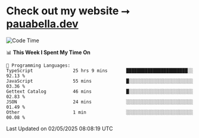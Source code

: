 # Check out my website ⭢ [pauabella.dev](https://pauabella.dev)

<!--START_SECTION:waka-->
![Code Time](http://img.shields.io/badge/Code%20Time-4%2C383%20hrs%2053%20mins-blue)

📊 **This Week I Spent My Time On** 

```text
💬 Programming Languages: 
TypeScript               25 hrs 9 mins       ███████████████████████░░   92.13 % 
JavaScript               55 mins             █░░░░░░░░░░░░░░░░░░░░░░░░   03.36 % 
Gettext Catalog          46 mins             █░░░░░░░░░░░░░░░░░░░░░░░░   02.83 % 
JSON                     24 mins             ░░░░░░░░░░░░░░░░░░░░░░░░░   01.49 % 
Other                    1 min               ░░░░░░░░░░░░░░░░░░░░░░░░░   00.08 % 
```


 Last Updated on 02/05/2025 08:08:19 UTC
<!--END_SECTION:waka-->
